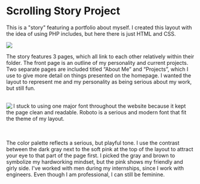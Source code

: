 # Scrolling Story Project

This is a "story" featuring a portfolio about myself. I created this layout with the idea of using PHP includes, but here there is just HTML and CSS. 

<img src="https://imgur.com/zvrwDNG" align="center">

The story features 3 pages, which all link to each other relatively within their folder. The front page is an outline of my personality and current projects. Two separate pages are included titled “About Me” and “Projects”, which I use to give more detail on things presented on the homepage. I wanted the layout to represent me and my personality as being serious about my work, but still fun. <br /><br />

<img src="https://i.imgur.com/wHEbF4K.png" align="left">
I stuck to using one major font throughout the website because it kept the page clean and readable. Roboto is a serious and modern font that fit the theme of my layout. <br /><br /><br />

The color palette reflects a serious, but playful tone. I use the contrast between the dark gray next to the soft pink at the top of the layout to attract your eye to that part of the page first. I picked the gray and brown to symbolize my hardworking mindset, but the pink shows my friendly and girly side. I've worked with men during my internships, since I work with engineers. Even though I am professional, I can still be feminine. <br /><br />
